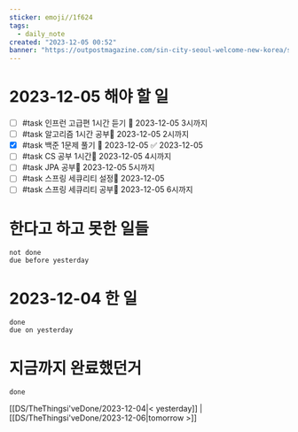 ```yaml
---
sticker: emoji//1f624
tags:
  - daily_note
created: "2023-12-05 00:52"
banner: "https://outpostmagazine.com/sin-city-seoul-welcome-new-korea/seoul-skyline-photo/"
---
```


# 2023-12-05 해야 할 일

- [ ] #task 인프런 고급편 1시간 듣기 📅 2023-12-05 3시까지
- [ ] #task 알고리즘 1시간 공부📅 2023-12-05 2시까지
- [x] #task 백준 1문제 풀기 📅 2023-12-05 ✅ 2023-12-05
- [ ] #task CS 공부 1시간📅 2023-12-05 4시까지
- [ ] #task JPA 공부📅 2023-12-05 5시까지
- [ ] #task 스프링 세큐리티 설정📅 2023-12-05 
- [ ] #task 스프링 세큐리티 공부📅 2023-12-05 6시까지
# 한다고 하고 못한 일들
```tasks
not done
due before yesterday
```
# 2023-12-04 한 일
```tasks
done
due on yesterday
```
# 지금까지 완료했던거 
```tasks
done
```
[[DS/TheThingsi'veDone/2023-12-04|< yesterday]] | [[DS/TheThingsi'veDone/2023-12-06|tomorrow >]]